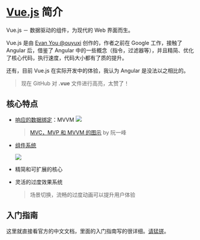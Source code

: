 # [Vue.js][] 简介

Vue.js － 数据驱动的组件，为现代的 Web 界面而生。

Vue.js 是由 [Evan You @ouyuxi][] 创作的，作者之前在 Google 工作，接触了 Angular 后，借鉴了 Angular 中的一些概念（指令，过滤器等），并且精简、优化了核心代码，执行速度，代码大小都有了质的提升。

还有，目前 Vue.js 在实际开发中的体验，我认为 Angular 是没法以之相比的。

> 现在 GitHub 对 **\.vue** 文件进行高亮，太赞了！

## 核心特点

* [响应的数据绑定][]：MVVM
  ![](http://vuejs.org.cn/images/mvvm.png)
  > [MVC，MVP 和 MVVM 的图示][] by 阮一峰

* [组件系统][]

   ![](http://vuejs.org.cn/images/components.png)

* 精简和可扩展的核心

* 灵活的过度效果系统

  > 场景切换，流畅的过度动画可以提升用户体验

## 入门指南

 这里就直接看官方的中文文档，里面的入门指南写的很详细。[请猛搓][]。

[Vue.js]: http://vuejs.org.cn/
[响应的数据绑定]: http://vuejs.org.cn/guide/overview.html#响应的数据绑定
[组件系统]: http://vuejs.org.cn/guide/overview.html#组件系统
[MVC，MVP 和 MVVM 的图示]: http://www.ruanyifeng.com/blog/2015/02/mvcmvp_mvvm.html
[Evan You @ouyuxi]: https://twitter.com/youyuxi
[请猛搓]: http://vuejs.org.cn/guide/